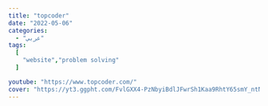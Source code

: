 ```yaml
---
title: "topcoder"
date: "2022-05-06"
categories:
  - "عربي"
tags:
  [
    "website","problem solving"
  ]

youtube: "https://www.topcoder.com/"
cover: "https://yt3.ggpht.com/FvlGXX4-PzNbyiBdlJFwrSh1Kaa9RhtY65smY_ntNtcUfKnwIOu9ItnvbWpW30dT-nrBSG7YElU=s48-c-k-c0x00ffffff-no-rj"
---
```

